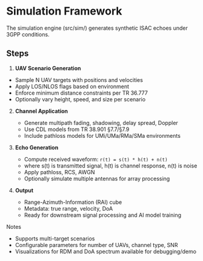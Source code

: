 # Simulation Framework

The simulation engine (src/sim/) generates synthetic ISAC echoes under 3GPP conditions.

## Steps
1. **UAV Scenario Generation**
  - Sample N UAV targets with positions and velocities
  - Apply LOS/NLOS flags based on environment
  - Enforce minimum distance constraints per TR 36.777
  - Optionally vary height, speed, and size per scenario

2. **Channel Application**
   - Generate multipath fading, shadowing, delay spread, Doppler
   - Use CDL models from TR 38.901 §7.7/§7.9
   - Include pathloss models for UMi/UMa/RMa/SMa environments

3. **Echo Generation**
   - Compute received waveform: `r(t) = s(t) * h(t) + n(t)`
   - where s(t) is transmitted signal, h(t) is channel response, n(t) is noise
   - Apply pathloss, RCS, AWGN
   - Optionally simulate multiple antennas for array processing

4. **Output**
   - Range-Azimuth-Information (RAI) cube
   - Metadata: true range, velocity, DoA
   - Ready for downstream signal processing and AI model training

Notes
- Supports multi-target scenarios
- Configurable parameters for number of UAVs, channel type, SNR
- Visualizations for RDM and DoA spectrum available for debugging/demo